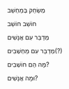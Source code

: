 מְשַׂחֵק בְּמַחְשֵׁב

חוֹשֵׁב חוֹשֵׁב

מְדַבֵּר עִם אֲנָשִׁים

מְדַבֵּר עִם מַחְשְׁבִים(?)

מָה הֵם חוֹשְׁבִים?

וּמָה אֲנָשִׁים?
